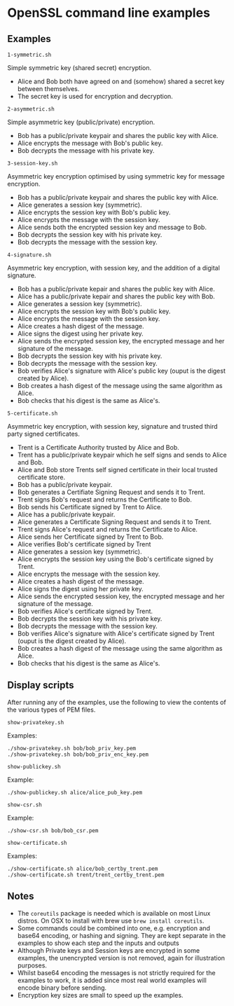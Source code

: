 OpenSSL command line examples
=============================

Examples
--------

```
1-symmetric.sh
```
Simple symmetric key (shared secret) encryption.
- Alice and Bob both have agreed on and (somehow) shared a secret key between themselves.
- The secret key is used for encryption and decryption.

```
2-asymmetric.sh
```
Simple asymmetric key (public/private) encryption.
- Bob has a public/private keypair and shares the public key with Alice.
- Alice encrypts the message with Bob's public key.
- Bob decrypts the message with his private key.

```
3-session-key.sh
```
Asymmetric key encryption optimised by using symmetric key for message encryption.
- Bob has a public/private keypair and shares the public key with Alice.
- Alice generates a session key (symmetric).
- Alice encrypts the session key with Bob's public key.
- Alice encrypts the message with the session key.
- Alice sends both the encrypted session key and message to Bob.
- Bob decrypts the session key with his private key.
- Bob decrypts the message with the session key.

```
4-signature.sh
```
Asymmetric key encryption, with session key, and the addition of a digital signature.
- Bob has a public/private kepair and shares the public key with Alice.
- Alice has a public/private kepair and shares the public key with Bob.
- Alice generates a session key (symmetric).
- Alice encrypts the session key with Bob's public key.
- Alice encrypts the message with the session key.
- Alice creates a hash digest of the message.
- Alice signs the digest using her private key.
- Alice sends the encrypted session key, the encrypted message and her signature of the message.
- Bob decrypts the session key with his private key.
- Bob decrypts the message with the session key.
- Bob verifies Alice's signature with Alice's public key (ouput is the digest created by Alice).
- Bob creates a hash digest of the message using the same algorithm as Alice.
- Bob checks that his digest is the same as Alice's.

```
5-certificate.sh
```
Asymmetric key encryption, with session key, signature and trusted third party signed certificates.
- Trent is a Certificate Authority trusted by Alice and Bob.
- Trent has a public/private keypair which he self signs and sends to Alice and Bob.
- Alice and Bob store Trents self signed certificate in their local trusted certificate store.
- Bob has a public/private keypair.
- Bob generates a Certifiate Signing Request and sends it to Trent.
- Trent signs Bob's request and returns the Certificate to Bob.
- Bob sends his Certificate signed by Trent to Alice.
- Alice has a public/private keypair.
- Alice generates a Certificate Signing Request and sends it to Trent.
- Trent signs Alice's request and returns the Certificate to Alice.
- Alice sends her Certificate signed by Trent to Bob.
- Alice verifies Bob's certificate signed by Trent
- Alice generates a session key (symmetric).
- Alice encrypts the session key using the Bob's certificate signed by Trent.
- Alice encrypts the message with the session key.
- Alice creates a hash digest of the message.
- Alice signs the digest using her private key.
- Alice sends the encrypted session key, the encrypted message and her signature of the message.
- Bob verifies Alice's certificate signed by Trent.
- Bob decrypts the session key with his private key.
- Bob decrypts the message with the session key.
- Bob verifies Alice's signature with Alice's certificate signed by Trent (ouput is the digest created by Alice).
- Bob creates a hash digest of the message using the same algorithm as Alice.
- Bob checks that his digest is the same as Alice's.

Display scripts
---------------

After running any of the examples, use the following to view the contents of the various types of PEM files.

```
show-privatekey.sh
```
Examples:
```
./show-privatekey.sh bob/bob_priv_key.pem
./show-privatekey.sh bob/bob_priv_enc_key.pem
```

```
show-publickey.sh
```
Example:
```
./show-publickey.sh alice/alice_pub_key.pem
```

```
show-csr.sh
```
Example:
```
./show-csr.sh bob/bob_csr.pem
```

```
show-certificate.sh
```
Examples:
```
./show-certificate.sh alice/bob_certby_trent.pem
./show-certificate.sh trent/trent_certby_trent.pem
```

Notes
-----

* The `coreutils` package is needed which is available on most Linux distros.  On OSX to install with brew use `brew install coreutils`.
* Some commands could be combined into one, e.g. encryption and base64 encoding, or hashing and signing. They are kept separate in the examples to show each step and the inputs and outputs
* Although Private keys and Session keys are encrypted in some examples, the unencrypted version is not removed, again for illustration purposes.
* Whilst base64 encoding the messages is not strictly required for the examples to work, it is added since most real world examples will encode binary before sending.
* Encryption key sizes are small to speed up the examples.
